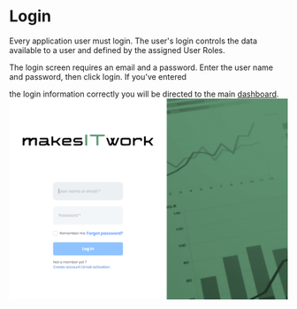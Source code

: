 ﻿# Login

Every application user must login. The user's login controls the data available to a user and defined by the assigned User Roles.

The login screen requires an email and a password. Enter the user name and password, then click login. If you've entered 

the login information correctly you will be directed to the main [dashboard](Dashboard.md).
![image-logo](../images/reda_web_login.PNG)
